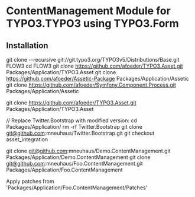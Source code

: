 # ContentManagement Module for TYPO3.TYPO3 using TYPO3.Form

## Installation

  git clone --recursive git://git.typo3.org/TYPO3v5/Distributions/Base.git FLOW3
  cd FLOW3
  git clone https://github.com/afoeder/TYPO3.Asset.git Packages/Application/TYPO3.Asset
  git clone https://github.com/afoeder/Assetic-Package Packages/Application/Assetic
  git clone https://github.com/afoeder/Symfony.Component.Process.git Packages/Application/Assetic
 
  git clone https://github.com/afoeder/TYPO3.Asset.git Packages/Application/TYPO3.Asset
 
  // Replace Twitter.Bootstrap with modified version:
  cd Packages/Application/
  rm -rf Twitter.Bootstrap
  git clone git@github.com:mneuhaus/Twitter.Bootstrap.git
  git checkout asset_integration
 
  git clone git@github.com:mneuhaus/Demo.ContentManagement.git Packages/Application/Demo.ContentManagement
  git clone git@github.com:mneuhaus/Foo.ContentManagement.git Packages/Application/Foo.ContentManagement

Apply patches from 'Packages/Application/Foo.ContentManagement/Patches'